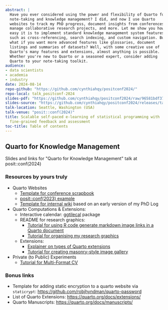 ```yaml
---
abstract: |
  Have you ever considered using the power and flexibility of Quarto for
  note-taking and knowledge management? I did, and now I use Quarto
  websites to track my PhD progress, document insights from conferences,
  manage collaborative research projects, and more. Let me show you how
  easy it is to implement standard knowledge management system features,
  such as cross-referencing, search indexing, and custom navigation. But
  what if you want more advanced features like glossaries, document
  listings and summaries of datasets? Well, with some creative use of
  Quarto's many features and extensions, almost anything is possible.
  Whether you're new to Quarto or a seasoned expert, consider adding
  Quarto to your note-taking toolkit.
audience:
- data scientists
- academia
- industry
date: 2024-08-14
repo-github: "https://github.com/cynthiahqy/positconf2024/"
repo-local: talk_positconf-2024
slides-pdf: "https://github.com/cynthiahqy/positconf2024/raw/96581bdf3702cb967f00909a6cbf478a2afb6894/slides.pdf"
slides-source: "https://github.com/cynthiahqy/positconf2024/releases/tag/20240814_positconf"
talk-location: Seattle, Washington (USA)
talk-venue: "posit::conf(2024)"
title: Scalable self-paced e-learning of statistical programming with
  fine-grained feedback and assessment
toc-title: Table of contents
---
```


## Quarto for Knowledge Management

Slides and links for "Quarto for Knowledge Management" talk at
posit::conf(2024)

### Resources by yours truly

-   Quarto Websites
    -   [Template for conference
        scrapbook](https://github.com/cynthiahqy/quarto-conf-scrapbook)
    -   [posit::conf(2023)
        example](https://cynthiahqy.quarto.pub/positconf2023-scrapbook/)
    -   [Template for internal
        wiki](https://github.com/cynthiahqy/quarto-wiki-template) based
        on an early version of my PhD Log
-   Quarto Computations & Extensions:
    -   Interactive calendar:
        [ggtilecal](https://github.com/cynthiahqy/ggtilecal/tree/main)
        package
    -   README for research graphics:
        -   [Tutorial for using R code generate markdown image links in
            a Quarto
            document](https://www.cynthiahqy.com/posts/layout-folder-images/)
        -   [Tutorial for organising my research
            graphics](https://www.cynthiahqy.com/posts/reusing-images-with-git-submodules/)
    -   Extensions:
        -   [Explainer on types of Quarto
            extensions](https://www.cynthiahqy.com/posts/quarto-extensions-explainer/)
        -   [Tutorial for creating masonry-style image
            gallery](https://www.cynthiahqy.com/posts/masonry-gallery/)
-   Private (to Public) Experiments
    -   [Tutorial for Multi-Format
        CV](https://www.cynthiahqy.com/posts/cv-html-pdf/)

### Bonus links

-   Template for adding static encryption to a quarto website via
    `staticrypt`: <https://github.com/robjhyndman/quarto-password>
-   List of Quarto Extensions: <https://quarto.org/docs/extensions/>
-   Quarto Manuscripts: <https://quarto.org/docs/manuscripts/>
